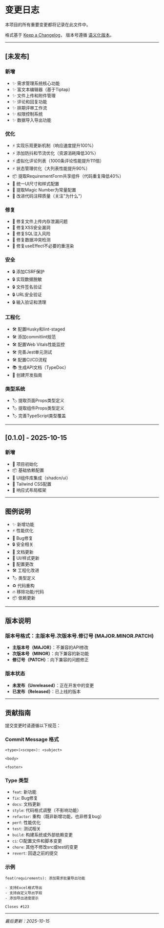 # 变更日志

本项目的所有重要变更都将记录在此文件中。

格式基于 [Keep a Changelog](https://keepachangelog.com/zh-CN/1.0.0/)，
版本号遵循 [语义化版本](https://semver.org/lang/zh-CN/)。

---

## [未发布]

### 新增
- ✨ 需求管理系统核心功能
- ✨ 富文本编辑器（基于Tiptap）
- ✨ 文件上传和附件管理
- ✨ 评论和回复功能
- ✨ 排期评审工作流
- ✨ 权限控制系统
- ✨ 数据导入导出功能

### 优化
- ⚡ 实现乐观更新机制（响应速度提升100%）
- ⚡ 添加防抖和节流优化（资源消耗降低30%）
- ⚡ 虚拟化评论列表（1000条评论性能提升111倍）
- ⚡ 状态管理优化（大列表性能提升90%）
- 📦 提取RequirementForm共享组件（代码重复降低40%）
- 🎨 统一UI尺寸和样式配置
- 🔧 提取Magic Number为常量配置
- 📝 改进代码注释质量（关注"为什么"）

### 修复
- 🐛 修复文件上传内存泄漏问题
- 🐛 修复XSS安全漏洞
- 🐛 修复SQL注入风险
- 🐛 修复数据冲突检测
- 🐛 修复useEffect不必要的重渲染

### 安全
- 🔒 添加CSRF保护
- 🔒 实现数据脱敏
- 🔒 文件签名验证
- 🔒 URL安全验证
- 🔒 输入验证和清理

### 工程化
- 🛠️ 配置Husky和lint-staged
- 🛠️ 添加commitlint规范
- 🛠️ 配置Web Vitals性能监控
- 🛠️ 完善Jest单元测试
- 🛠️ 配置CI/CD流程
- 📚 生成API文档（TypeDoc）
- 📖 创建开发指南

### 类型系统
- 🏷️ 提取页面Props类型定义
- 🏷️ 提取组件Props类型定义
- 🏷️ 完善TypeScript类型覆盖

---

## [0.1.0] - 2025-10-15

### 新增
- 🎉 项目初始化
- 📦 基础依赖配置
- 🎨 UI组件库集成（shadcn/ui）
- 🎨 Tailwind CSS配置
- 📱 响应式布局框架

---

## 图例说明

- ✨ 新增功能
- ⚡ 性能优化
- 🐛 Bug修复
- 🔒 安全相关
- 📝 文档更新
- 🎨 UI/样式更新
- 🔧 配置更改
- 🛠️ 工程化改进
- 🏷️ 类型定义
- ♻️ 代码重构
- 🔥 移除功能/代码
- 📦 依赖更新

---

## 版本说明

### 版本号格式：主版本号.次版本号.修订号 (MAJOR.MINOR.PATCH)

- **主版本号（MAJOR）**：不兼容的API修改
- **次版本号（MINOR）**：向下兼容的新功能
- **修订号（PATCH）**：向下兼容的问题修正

### 版本状态

- **未发布（Unreleased）**：正在开发中的变更
- **已发布（Released）**：已上线的版本

---

## 贡献指南

提交变更时请遵循以下规范：

### Commit Message 格式

```
<type>(<scope>): <subject>

<body>

<footer>
```

### Type 类型

- `feat`: 新功能
- `fix`: Bug修复
- `docs`: 文档更新
- `style`: 代码格式调整（不影响功能）
- `refactor`: 重构（既非新增功能，也非修复bug）
- `perf`: 性能优化
- `test`: 测试相关
- `build`: 构建系统或外部依赖变更
- `ci`: CI配置文件和脚本变更
- `chore`: 其他不修改src或test的变更
- `revert`: 回退之前的提交

### 示例

```
feat(requirements): 添加需求批量导出功能

- 支持Excel格式导出
- 支持自定义导出字段
- 添加导出进度提示

Closes #123
```

---

*最后更新：2025-10-15*




